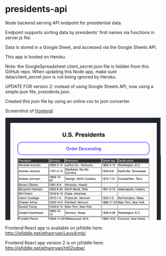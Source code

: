 # presidents-api

Node backend serving API endpoint for presidential data.

Endpoint supports sorting data by presidents' first names via functions in server.js file.

Data is stored in a Google Sheet, and accessed via the Google Sheets API.

This app is hosted on Heroku.

Note: the GoogleSpreadsheet client_secret.json file is hidden from this GitHub repo. When updating this Node app, make sure data/client_secret.json is not being ignored by Heroku.

UPDATE FOR version 2: instead of using Google Sheets API, now using a simple json file, presidents.json.

Created this json file by using an online csv to json converter.

Screenshot of [frontend](http://jsfiddle.net/ethanryan/Levs4rmb/):

![presidents frontend](https://github.com/ethanryan/presidents-api/blob/master/frontend/frontend-screenshot.png)

Frontend React app is available on jsfiddle here: http://jsfiddle.net/ethanryan/Levs4rmb/

Frontend React app version 2 is on jsfiddle here: http://jsfiddle.net/ethanryan/ht02xdqe/
